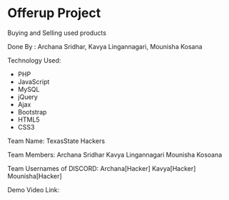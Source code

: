 # Offerup Project
Buying and Selling used products


Done By : Archana Sridhar, Kavya Lingannagari, Mounisha Kosana

Technology Used:

* PHP
* JavaScript
* MySQL
* jQuery
* Ajax
* Bootstrap
* HTML5
* CSS3


Team Name: TexasState Hackers 

Team Members: 
      Archana Sridhar
      Kavya Lingannagari 
      Mounisha Kosoana
      
Team Usernames of DISCORD:
      Archana[Hacker]
      Kavya[Hacker]
      Mounisha[Hacker]
      
Demo Video Link:
    
